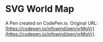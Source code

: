 # SVG World Map

A Pen created on CodePen.io. Original URL: [https://codepen.io/infowind/pen/yrMgVr](https://codepen.io/infowind/pen/yrMgVr).


